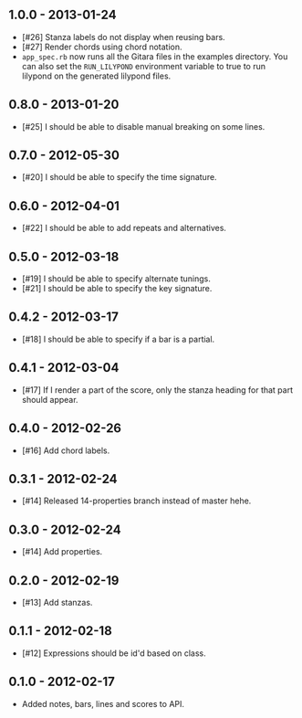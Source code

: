 1.0.0 - 2013-01-24
------------------

* [#26] Stanza labels do not display when reusing bars.
* [#27]	Render chords using chord notation.
* `app_spec.rb` now runs all the Gitara files in the examples directory. You can also set the `RUN_LILYPOND` environment variable to true to run lilypond on the generated lilypond files.

0.8.0 - 2013-01-20
------------------

* [#25] I should be able to disable manual breaking on some lines.

0.7.0 - 2012-05-30
------------------

* [#20] I should be able to specify the time signature.

0.6.0 - 2012-04-01
------------------

* [#22] I should be able to add repeats and alternatives.

0.5.0 - 2012-03-18
------------------

* [#19] I should be able to specify alternate tunings.
* [#21] I should be able to specify the key signature.


0.4.2 - 2012-03-17
------------------

* [#18] I should be able to specify if a bar is a partial.

0.4.1 - 2012-03-04
------------------

* [#17] If I render a part of the score, only the stanza heading for that part should appear.

0.4.0 - 2012-02-26
------------------

* [#16] Add chord labels.

0.3.1 - 2012-02-24
------------------

* [#14] Released 14-properties branch instead of master hehe.

0.3.0 - 2012-02-24
------------------

* [#14] Add properties.

0.2.0 - 2012-02-19
------------------

* [#13] Add stanzas.

0.1.1 - 2012-02-18
------------------

* [#12] Expressions should be id'd based on class.

0.1.0 - 2012-02-17
------------------

* Added notes, bars, lines and scores to API.


